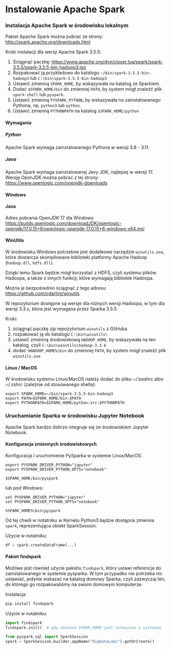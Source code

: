 
# Instalowanie Apache Spark

### Instalacja Apache Spark w środowisku lokalnym

Pakiet Apache Spark można pobrać ze strony: http://spark.apache.org/downloads.html

Kroki instalacji dla wersji Apache Spark 3.5.5:
1. Ściągnąć paczkę: https://www.apache.org/dyn/closer.lua/spark/spark-3.5.5/spark-3.5.5-bin-hadoop3.tgz
2. Rozpakować ją przykładowo do katalogu `~/bin/spark-3.5.5-bin-hadoop3` lub `C:\bin\spark-3.5.5-bin-hadoop3`
3. Ustawić zmienną `SPARK_HOME`, by wskazywała na katalog ze Sparkiem.
4. Dodać `$SPARK_HOME/bin` do zmiennej `PATH`, by system mógł znaleźć plik `spark-shell` lub `pyspark`.
5. Ustawić zmienną `PYSPARK_PYTHON`, by wskazywała na zainstalowanego Pythona, np. `python3` lub `python`.
6. Ustawić zmienną `PYTHONPATH` na katalog `$SPARK_HOME/python`

#### Wymagania

##### Python

Apache Spark wymaga zainstalowanego Pythona w wersji 3.8 - 3.11.

##### Java

Apache Spark wymaga zainstalowanej Javy JDK, najlepiej w wersji 17.
Wersję OpenJDK można pobrać z tej strony: https://www.openlogic.com/openjdk-downloads


#### Windows

#### Java
Adres pobrania OpenJDK 17 dla Windows:
https://builds.openlogic.com/downloadJDK/openlogic-openjdk/17.0.15+6/openlogic-openjdk-17.0.15+6-windows-x64.msi

#### WinUtils

W środowisku Windows potrzebne jest dodatkowe narzędzie `winutils.exe`, 
które dostarcza skompilowane biblioteki platformy Apache Hadoop (`hadoop.dll`, `hdfs.dll`).

Dzięki temu Spark będzie mógł korzystać z HDFS, czyli systemu plików Hadoopa, a także z innych funkcji, 
które wymagają bibliotek Hadoopa.

Można je bezpośrednio ściągnąć z tego adresu:
https://github.com/cdarlint/winutils

W repozytorium dostępne są wersje dla różnych wersji Hadoopa, w tym dla wersji 3.3.x, która jest wymagana przez Sparka 3.5.5.

Kroki:
1. ściągnąć paczkę zip repozytorium `winutils` z GitHuba
2. rozpakować ją do katalogu `C:\bin\winutils\`
3. ustawić zmienną środowiskową `HADOOP_HOME`, by wskazywała na ten katalog, czyli `C:\bin\winutils\hadoop-3.3.6`
4. dodać `%HADOOP_HOME%\bin` do zmiennej `PATH`, by system mógł znaleźć plik `winutils.exe`


#### Linux / MacOS

W środowisku systemu Linux/MacOS należy dodać do pliku ~/.bashrc albo ~/.zshrc (zależnie od stosowanego shella):

```shell
export SPARK_HOME=~/bin/spark-3.5.5-bin-hadoop3
export PATH=$SPARK_HOME/bin:$PATH
export PYTHONPATH=$SPARK_HOME/python:src:$PYTHONPATH
```

### Uruchamianie Sparka w środowisku Jupyter Notebook

Apache Spark bardzo dobrze integruje się ze środowiskiem Jupyter Notebook.

#### Konfiguracja zmiennych środowiskowych

Konfiguracja i uruchomienie PySparka w systemie Linux/MacOS:

```shell
export PYSPARK_DRIVER_PYTHON="jupyter"
export PYSPARK_DRIVER_PYTHON_OPTS="notebook"

$SPARK_HOME/bin/pyspark
```

lub pod Windows:

```windows batch
set PYSPARK_DRIVER_PYTHON="jupyter"
set PYSPARK_DRIVER_PYTHON_OPTS="notebook"

%SPARK_HOME%\bin\pyspark
```

Od tej chwili w notatniku w Kernelu Python3 będzie dostępna zmienna `spark`, reprezentująca obiekt SparkSession.

Użycie w notatniku:
```python
df = spark.createDataFrame(...)
```

#### Pakiet findspark


Możliwe jest również użycie pakietu `findspark`, który ustawi referencje do zainstalowanego w systemie pysparka.
W tym przypadku nie potrzeba nic ustawiać, jedynie wskazać na katalog domowy Sparka, czyli zazwyczaj ten, 
do którego go rozpakowaliśmy na swoim domowym komputerze.

Instalacja:
```bash shell
pip install findspark
```

Użycie w notatniku:

```python
import findspark
findspark.init()  # gdy zmienna SPARK_HOME jest ustawiona w systemie

from pyspark.sql import SparkSession
spark = SparkSession.builder.appName("BigDataLabs").getOrCreate()
```
